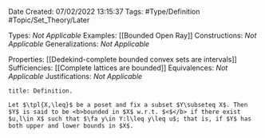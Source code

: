 <div class="topSpace"></div>

Date Created: 07/02/2022 13:15:37
Tags: #Type/Definition #Topic/Set_Theory/Later

Types: <i>Not Applicable</i>
Examples: [[Bounded Open Ray]]
Constructions: <i>Not Applicable</i>
Generalizations: <i>Not Applicable</i>

Properties: [[Dedekind-complete bounded convex sets are intervals]]
Sufficiencies: [[Complete lattices are bounded]]
Equivalences: <i>Not Applicable</i>
Justifications: <i>Not Applicable</i>

``` ad-Definition
title: Definition.

Let $\tpl{X,\leq}$ be a poset and fix a subset $Y\subseteq X$. Then $Y$ is said to be <b>bounded in $X$ w.r.t. $<$</b> if there exist $u,l\in X$ such that $\fa y\in Y:l\leq y\leq u$; that is, if $Y$ has both upper and lower bounds in $X$.

```

